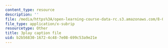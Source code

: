 ```yaml
---
content_type: resource
description: ''
file: /media/https%3A/open-learning-course-data-rc.s3.amazonaws.com/8-01sc-classical-mechanics-fall-2016/b2b5683016724c487e08699c53a9e21e_bX4liSWB4Gk.srt
file_type: application/x-subrip
resourcetype: Other
title: 3play caption file
uid: b2b56830-1672-4c48-7e08-699c53a9e21e
---
```


